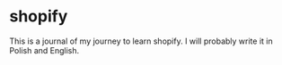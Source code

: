 # shopify

This is a journal of my journey to learn shopify. 
I will probably write it in Polish and English.
